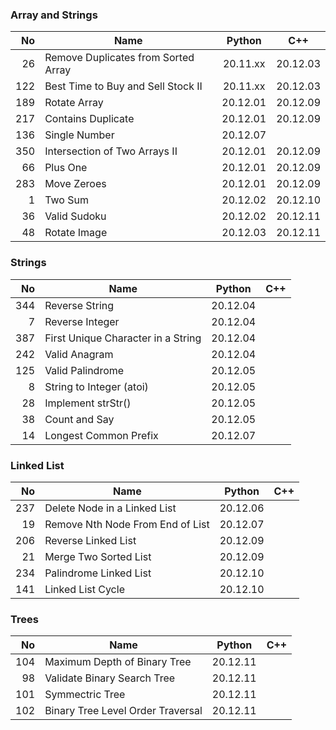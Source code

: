 ### Array and Strings

|  No | Name                                |  Python  |   C++    |
|----:|-------------------------------------|:--------:|:--------:|
|  26 | Remove Duplicates from Sorted Array | 20.11.xx | 20.12.03 |
| 122 | Best Time to Buy and Sell Stock II  | 20.11.xx | 20.12.03 |
| 189 | Rotate Array                        | 20.12.01 | 20.12.09 |
| 217 | Contains Duplicate                  | 20.12.01 | 20.12.09 |
| 136 | Single Number                       | 20.12.07 |          |
| 350 | Intersection of Two Arrays II       | 20.12.01 | 20.12.09 |
|  66 | Plus One                            | 20.12.01 | 20.12.09 |
| 283 | Move Zeroes                         | 20.12.01 | 20.12.09 |
|   1 | Two Sum                             | 20.12.02 | 20.12.10 |
|  36 | Valid Sudoku                        | 20.12.02 | 20.12.11 |
|  48 | Rotate Image                        | 20.12.03 | 20.12.11 |

### Strings

|  No | Name                               |  Python  | C++ |
|----:|------------------------------------|:--------:|:---:|
| 344 | Reverse String                     | 20.12.04 |     |
|   7 | Reverse Integer                    | 20.12.04 |     |
| 387 | First Unique Character in a String | 20.12.04 |     |
| 242 | Valid Anagram                      | 20.12.04 |     |
| 125 | Valid Palindrome                   | 20.12.05 |     |
|   8 | String to Integer (atoi)           | 20.12.05 |     |
|  28 | Implement strStr()                 | 20.12.05 |     |
|  38 | Count and Say                      | 20.12.05 |     |
|  14 | Longest Common Prefix              | 20.12.07 |     |

### Linked List

|  No | Name                             |  Python  | C++ |
|----:|----------------------------------|:--------:|:---:|
| 237 | Delete Node in a Linked List     | 20.12.06 |     |
|  19 | Remove Nth Node From End of List | 20.12.07 |     |
| 206 | Reverse Linked List              | 20.12.09 |     |
|  21 | Merge Two Sorted List            | 20.12.09 |     |
| 234 | Palindrome Linked List           | 20.12.10 |     |
| 141 | Linked List Cycle                | 20.12.10 |     |

### Trees

|  No | Name                              |  Python  | C++ |
|----:|-----------------------------------|:--------:|:---:|
| 104 | Maximum Depth of Binary Tree      | 20.12.11 |     |
|  98 | Validate Binary Search Tree       | 20.12.11 |     |
| 101 | Symmectric Tree                   | 20.12.11 |     |
| 102 | Binary Tree Level Order Traversal | 20.12.11 |     |